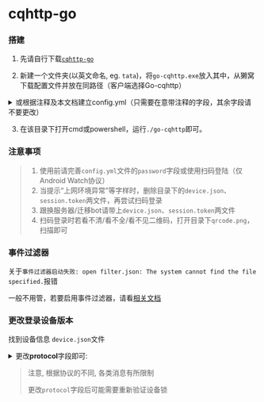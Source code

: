# cqhttp-go

### 搭建

1. 先请自行下载[`cqhttp-go`](https://github.com/Mrs4s/go-cqhttp/releases)

2. 新建一个文件夹(以英文命名, eg. `tata`)，将`go-cqhttp.exe`放入其中，从獭窝下载配置文件并放在同路径（客户端选择Go-cqhttp）

<details><summary>或根据注释及本文档建立config.yml（只需要在意带注释的字段，其余字段请不要更改）</summary>

```yaml
# go-cqhttp 默认配置文件

account: # 账号相关
  uin: 1233456 # 机器人的QQ账号
  password: '' # 机器人的qq密码，密码为空时使用扫码登录（推荐）
  encrypt: false
  status: 0      # 在线状态 请参考 https://github.com/Mrs4s/go-cqhttp/blob/dev/docs/config.md#在线状态
  relogin:
    disabled: false
    delay: 3
    interval: 0
    max-times: 0
  use-sso-address: true

heartbeat:
  # 心跳频率, 单位秒
  # -1 为关闭心跳
  interval: 5

message:
  post-format: string
  ignore-invalid-cqcode: false
  force-fragment: false
  fix-url: false
  proxy-rewrite: ''
  report-self-message: false
  remove-reply-at: false
  extra-reply-data: false

output:
  # 日志等级 trace,debug,info,warn,error
  log-level: warn
  # 是否启用 DEBUG
  debug: false # 开启调试模式

default-middlewares: &default
  # 访问密钥, 即申请獭獭时的token
  access-token: ''
  filter: ''
  rate-limit:
    enabled: false
    frequency: 1
    bucket: 1

servers:
  - ws-reverse:
      # 是否禁用当前反向ws服务
      disabled: false
      # 獭窝反向WS Universal 地址
      universal: ws://your_websocket_universal.server
      api: 
      event: 
      # 重连间隔 单位毫秒
      reconnect-interval: 3000
      middlewares:
        <<: *default

  # 可添加更多
  #- ws-reverse:
  #- ws:
  #- http:
  #- pprof:

database:
  leveldb:
    enable: true

```

</details>

3. 在该目录下打开cmd或powershell，运行`./go-cqhttp`即可。  

### 注意事项
> 1. 使用前请完善`config.yml`文件的`password`字段或使用扫码登陆（仅Android Watch协议）
> 2. 当提示“上网环境异常”等字样时，删除目录下的`device.json`、`session.token`两文件，再尝试扫码登录
> 3. 跟换服务器/迁移bot请带上`device.json`、`session.token`两文件
> 4. 扫码登录时若看不清/看不全/看不见二维码，打开目录下`qrcode.png`，扫描即可

### 事件过滤器

关于`事件过滤器启动失败: open filter.json: The system cannot find the file specified.`报错

一般不用管，若要启用事件过滤器，请看[相关文档](https://github.com/Mrs4s/go-cqhttp/blob/a417ff08818650cc101e612d82c61d58eef88713/docs/EventFilter.md)





### 更改登录设备版本

找到设备信息 `device.json`文件

<details><summary>更改<b>protocol</b>字段即可: </summary>

| 值   | 类型  | 登录状态 | 限制                                           |
| ---- | --------|----- | ---------------------------------------------- |
| 0   | iPad          | 苹果平板在线 | 无 |
| 1    | Android Phone| 安卓手机在线 | 无法接收新版表情如 `/吃瓜`、`/汪汪`, 会自动转换为字符串          |
| 2 | Android Watch | 安卓手表在线 | 除`Android Phone`的限制外, 无法接收 `notify` 事件、无法接收口令红包、无法接收撤回消息 |
| 3 | MacOS | 苹果电脑在线 | 无 |
| 4 | 企点 | 企点协议在线 | 只能登录企点账号或企点子账号 |

</details>

> 注意, 根据协议的不同, 各类消息有所限制
>
> 更改`protocol`字段后可能需要重新验证设备锁

